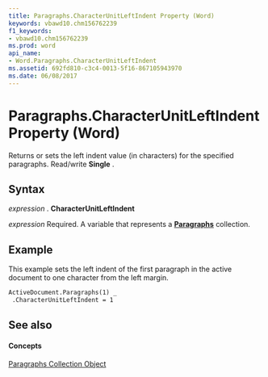 ```yaml
---
title: Paragraphs.CharacterUnitLeftIndent Property (Word)
keywords: vbawd10.chm156762239
f1_keywords:
- vbawd10.chm156762239
ms.prod: word
api_name:
- Word.Paragraphs.CharacterUnitLeftIndent
ms.assetid: 692fd810-c3c4-0013-5f16-867105943970
ms.date: 06/08/2017
---
```



# Paragraphs.CharacterUnitLeftIndent Property (Word)

Returns or sets the left indent value (in characters) for the specified paragraphs. Read/write  **Single** .


## Syntax

 _expression_ . **CharacterUnitLeftIndent**

 _expression_ Required. A variable that represents a **[Paragraphs](Word.paragraphs.md)** collection.


## Example

This example sets the left indent of the first paragraph in the active document to one character from the left margin.


```vb
ActiveDocument.Paragraphs(1) _ 
 .CharacterUnitLeftIndent = 1
```


## See also


#### Concepts


[Paragraphs Collection Object](Word.paragraphs.md)

